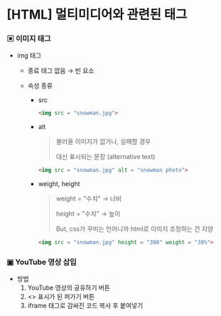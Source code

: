 # [HTML] 멀티미디어와 관련된 태그

 

### ▣ 이미지 태그

* img 태그

  * 종료 태그 없음	→	빈 요소

  * 속성 종류

    * src

      ```html
      <img src = "snowman.jpg">
      ```
      
    * alt
    
      > 불러올 이미지가 없거나, 실패할 경우
      >
      > 대신 표시되는 문장 (alternative text)
    
      ```html
      <img src = "snowman.jpg" alt = "snowman photo">
      ```
    
    * weight, height
    
      > weight = "수치"	→	너비
      >
      > height = "수치"	→	높이
      >
      > But, css가 꾸미는 언어니까 html로 이미지 조정하는 건 지양
    
      ```html
      <img src = "snowman.jpg" height = "300" weight = "30%">
      ```
    



### ▣ YouTube 영상 삽입

* 방법
  1. YouTube 영상의 공유하기 버튼
  2.  <> 표시가 된 퍼가기 버튼
  3. iframe 태그로 감싸진 코드 복사 후 붙여넣기

